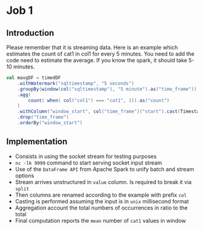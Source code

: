 # Job 1

## Introduction

Please remember that it is streaming data. Here is an example which estimates the count of cat1 in col1 for every 5 minutes. You need to add the code need to estimate the average. If you know the spark, it should take 5-10 minutes.

```scala
val mavgDF = timedDF
    .withWatermark("sqltimestamp", "5 seconds")
    .groupBy(window(col("sqltimestamp"), "5 minute").as("time_frame"))
    .agg(
        count( when( col("col1") === "cat1", 1)).as("count")
    )
    .withColumn("window_start", col("time_frame")("start").cast(TimestampType))
    .drop("time_frame")
    .orderBy("window_start")
```

## Implementation

- Consists in using the socket stream for testing purposes
- `nc -lk 9999` command to start serving socket input stream
- Use of the `DataFrame API` from Apache Spark to unify batch and stream options
- Stream arrives unstructured in `value` column. Is required to break it via `split`
- Then columns are renamed according to the example with prefix `col`
- Casting is performed assuming the input is in `unix` millisecond format
- Aggregation account the total numbers of occurrences in ratio to the total
- Final computation reports the `mean` number of `cat1` values in window